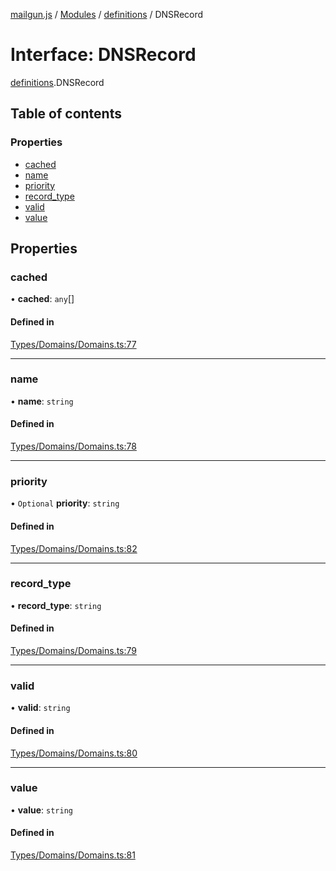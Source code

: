 [mailgun.js](../README.md) / [Modules](../modules.md) / [definitions](../modules/definitions.md) / DNSRecord

# Interface: DNSRecord

[definitions](../modules/definitions.md).DNSRecord

## Table of contents

### Properties

- [cached](definitions.DNSRecord.md#cached)
- [name](definitions.DNSRecord.md#name)
- [priority](definitions.DNSRecord.md#priority)
- [record\_type](definitions.DNSRecord.md#record_type)
- [valid](definitions.DNSRecord.md#valid)
- [value](definitions.DNSRecord.md#value)

## Properties

### cached

• **cached**: `any`[]

#### Defined in

[Types/Domains/Domains.ts:77](https://github.com/mailgun/mailgun.js/blob/f0fcce3/lib/Types/Domains/Domains.ts#L77)

___

### name

• **name**: `string`

#### Defined in

[Types/Domains/Domains.ts:78](https://github.com/mailgun/mailgun.js/blob/f0fcce3/lib/Types/Domains/Domains.ts#L78)

___

### priority

• `Optional` **priority**: `string`

#### Defined in

[Types/Domains/Domains.ts:82](https://github.com/mailgun/mailgun.js/blob/f0fcce3/lib/Types/Domains/Domains.ts#L82)

___

### record\_type

• **record\_type**: `string`

#### Defined in

[Types/Domains/Domains.ts:79](https://github.com/mailgun/mailgun.js/blob/f0fcce3/lib/Types/Domains/Domains.ts#L79)

___

### valid

• **valid**: `string`

#### Defined in

[Types/Domains/Domains.ts:80](https://github.com/mailgun/mailgun.js/blob/f0fcce3/lib/Types/Domains/Domains.ts#L80)

___

### value

• **value**: `string`

#### Defined in

[Types/Domains/Domains.ts:81](https://github.com/mailgun/mailgun.js/blob/f0fcce3/lib/Types/Domains/Domains.ts#L81)
